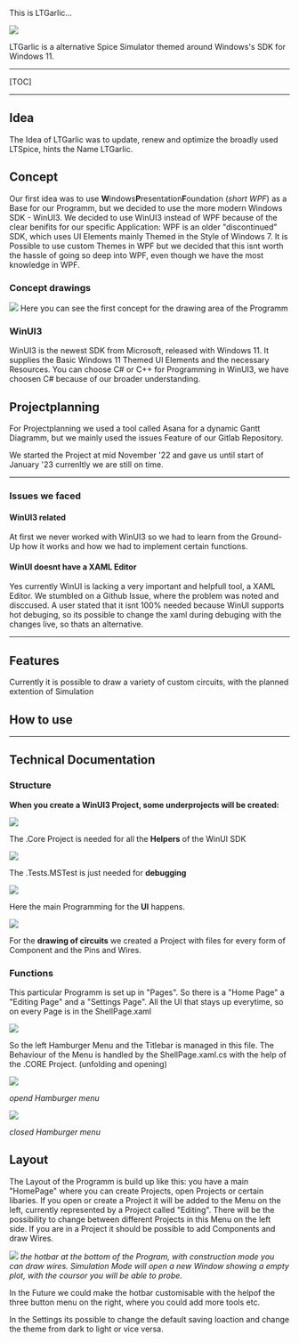 This is LTGarlic...

![](source/topbanner.png)

LTGarlic is a alternative Spice Simulator themed around Windows's SDK for Windows 11. 

***

[TOC]

***

## Idea 

The Idea of LTGarlic was to update, renew and optimize the broadly used LTSpice, hints the Name LTGarlic.

## Concept

Our first idea was to use **W**indows**P**resentation**F**oundation (*short WPF*) as a Base for our Programm, but we decided to use the more modern Windows SDK - WinUI3. We decided to use WinUI3 instead of WPF because of the clear benifits for our specific Application: WPF is an older "discontinued" SDK, which uses UI Elements mainly Themed in the Style of Windows 7. It is Possible to use custom Themes in WPF but we decided that this isnt worth the hassle of going so deep into WPF, even though we have the most knowledge in WPF. 

### Concept drawings

![](source/conceptdrawing.png)
Here you can see the first concept for the drawing area of the Programm

### WinUI3 

WinUI3 is the newest SDK from Microsoft, released with Windows 11. It supplies the Basic Windows 11 Themed UI Elements and the necessary Resources. You can choose C# or C++ for Programming in WinUI3, we have choosen C# because of our broader understanding. 


## Projectplanning

For Projectplanning we used a tool called Asana for a dynamic Gantt Diagramm, but we mainly used the issues Feature of our Gitlab Repository.

We started the Project at mid November '22 and gave us until start of January '23
currenltly we are still on time.


*** 
### Issues we faced 

#### WinUI3 related

At first we never worked with WinUI3 so we had to learn from the Ground-Up how it works and how we had to implement certain functions. 

#### WinUI doesnt have a XAML Editor 
Yes currently WinUI is lacking a very important and helpfull tool, a XAML Editor. We stumbled on a Github Issue, where the problem was noted and disccused. A user stated that it isnt 100% needed because WinUI supports hot debuging, so its possible to change the xaml during debuging with the changes live, so thats an alternative. 

***

## Features 

Currently it is possible to draw a variety of custom circuits, with the planned extention of Simulation

## How to use



***

## Technical Documentation 


### Structure 



**When you create a WinUI3 Project, some underprojects will be created:**

![](source/corefolder.png)

The .Core Project is needed for all the **Helpers** of the WinUI SDK

![](source/testfolder.png)

The .Tests.MSTest is just needed for **debugging** 

![](source/mainfolder.png)

Here the main Programming for the **UI** happens. 

![](source/compontensfolder.png)

For the **drawing of circuits** we created a Project with files for every form of Component and the Pins and Wires.

### Functions 
This particular Programm is set up in "Pages". So there is a "Home Page" a "Editing Page" and a "Settings Page". All the UI that stays up everytime, so on every Page is in the ShellPage.xaml

![](source/layoutpic.png)

So the left Hamburger Menu and the Titlebar is managed in this file. The Behaviour of the Menu is handled by the ShellPage.xaml.cs with the help of the .CORE Project. (unfolding and opening)

![](source/hammenu.png)

*opend Hamburger menu*

![](source/foldedhammenu.png)

*closed Hamburger menu*



## Layout 

The Layout of the Programm is build up like this: you have a main "HomePage" where you can create Projects, open Projects or certain libaries. If you open or create a Project it will be added to the Menu on the left, currently represented by a Project called "Editing". There will be the possibility to change between different Projects in this Menu on the left side. If you are in a Project it should be possible to add Components and draw Wires. 

![](source/hotbarmenu.png)
*the hotbar at the bottom of the Program, with construction mode you can draw wires. Simulation Mode will open a new Window showing a empty plot, with the coursor you will be able to probe.*

In the Future we could make the hotbar customisable with the helpof the three button menu on the right, where you could add more tools etc.

In the Settings its possible to change the default saving loaction and change the theme from dark to light or vice versa. 





